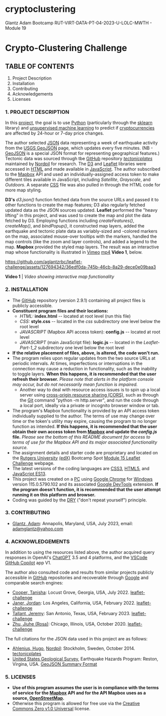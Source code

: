 # cryptoclustering

Glantz Adam Bootcamp RUT-VIRT-DATA-PT-04-2023-U-LOLC-MWTH - Module 19

# Crypto-Clustering Challenge

## TABLE OF CONTENTS

1. Project Description
2. Installation
3. Contributing
4. Acknowledgements
5. Licenses

### 1. PROJECT DESCRIPTION

In this [project](https://bootcampspot.instructure.com/courses/3337/assignments/54011?module_item_id=961925), the goal is to use [Python](https://www.python.org/) (particularly through the [sklearn](https://en.wikipedia.org/wiki/Scikit-learn) library) and [unsupervised machine learning](https://en.wikipedia.org/wiki/Unsupervised_learning) to predict if [cryptocurrencies](https://en.wikipedia.org/wiki/Cryptocurrency) are affected by 24-hour or 7-day price changes.

The author selected [JSON](https://en.wikipedia.org/wiki/JSON) data representing a week of earthquake activity from the [USGS GeoJSON](http://earthquake.usgs.gov/earthquakes/feed/v1.0/geojson.php) page, which updates every five minutes. (NB - [GeoJSON](https://en.wikipedia.org/wiki/GeoJSON) is a special JSON format for representing geographical features.) Tectonic data was sourced through tbe [GitHub](https://github.com/) repository [_tectonicplates_](https://github.com/fraxen/tectonicplates) maintained by [Nordpil](https://nordpil.com/) for research. The [D3](https://d3js.org/) and [Leaflet](https://leafletjs.com/index.html) libraries were accessed in [HTML](https://en.wikipedia.org/wiki/HTML5) and made available in [JavaScript](https://en.wikipedia.org/wiki/JavaScript). The author subscribed to the [Mapbox](https://www.mapbox.com/about/maps/) API and used an individually-assigned access token to make different tiles available in JavaScript, including _Satellite_, _Grayscale_, and _Outdoors_. A separate [CSS](https://en.wikipedia.org/wiki/CSS) file was also pulled in through the HTML code for more map styling.

**D3's** _d3.json()_ function fetched data from the source URLs and passed it to other functions to create the map features; D3 also regularly fetched updated data as the JSON sources updated. **Leaflet** performed the "heavy lifting" in this project, and was used to create the map and plot the data fetched by D3. Employing functions including _createFeatures()_, _createMap()_, and _bindPopup()_, it constructed map layers, added the earthquake and tectonic plate data as variably-sized and -colored markers on the map, associated mouse-over tooltips with the markers, handled the map controls (like the zoom and layer controls), and added a legend to the map. **Mapbox** provided the styled map layers. The result was an interactive map whose functionality is illustrated in [Vimeo](https://vimeo.com/) [mp4](https://en.wikipedia.org/wiki/MP4_file_format) **Video 1**, below.

https://github.com/aglantzrbc/leaflet-challenge/assets/127694342/36edf0da-745b-46cb-8a29-dece0e09baa3

**Video 1** | *Video showing interactive map functionality*

### 2. INSTALLATION

- The [GitHub](https://github.com/aglantzrbc/leaflet-challenge) repository (version 2.9.1) containing all project files is publicly accessible.
- **Constituent program files and their locations:**
  -  _HTML:_ **index.html** -- located at root level (run this file)
  -  _CSS:_ **style.css** -- located in the _css_ subdirectory one level below the root level
  -  _JAVASCRIPT_ (Mapbox API access token): **config.js** -- located at root level
  -  _JAVASCRIPT_ (main JavaScript file): **logic.js** -- located in the _Leaflet-Part-1_2_ subdirectory one level below the root level
- **If the relative placement of files, above, is altered, the code won't run.**
- The program relies upon regular updates from the two source URLs at periodic intervals. At times, imperfections or interruptions in the connection may cause a reduction in functionality, such as the inability to toggle layers. **When this happens, it is recommended that the user refresh their browser.** _Please note that alerts in the platform console may occur, but do not necessarily mean function is impaired._
  - Another way to deal with resource access issues is to spin up a local server using [cross-origin resource sharing (CORS)](https://en.wikipedia.org/wiki/Cross-origin_resource_sharing), such as through the [Git](https://git-scm.com/) command "python -m http.server", and run the code through a local port, ideally via a private or incognito browser window or tab. 
- The program's Mapbox functionality is provided by an API access token individually supplied to the author. The terms of use may change over time or the token's utility may expire, causing the program to no longer function as intended. **If this happens, it is recommended that the user obtain their own access token from [Mapbox](https://www.mapbox.com/about/maps/) and update the _config.js_ file.** _Please see the bottom of this README document for access to terms of use for the Mapbox API and its major associated functionality source._
- The assignment details and starter code are proprietary and located on the [Rutgers University](https://www.rutgers.edu/) [(edX)](https://www.edx.org/) Bootcamp Spot [Module 15 Leaflet Challenge](https://courses.bootcampspot.com/courses/3337/assignments/54007?module_item_id=961640) webpage.
- The latest versions of the coding languages are [CSS3](https://en.wikipedia.org/wiki/CSS), [HTML5](https://en.wikipedia.org/wiki/HTML5), and [JavaScript ES13](https://en.wikipedia.org/wiki/JavaScript).
- This project was created on a [PC](https://en.wikipedia.org/wiki/Personal_computer) using [Google Chrome](https://www.google.com/chrome/) for [Windows](https://www.microsoft.com/en-us/windows) version 115.0.5790.102 and its associated [Google DevTools](https://developer.chrome.com/docs/devtools/) extension. **If the program doesn't function, it is recommended that the user attempt running it on this platform and browser.**
- Coding was guided by the [DRY](https://en.wikipedia.org/wiki/Don%27t_repeat_yourself) ("don't repeat yourself") principle.

### 3. CONTRIBUTING

- [Glantz, Adam](https://www.linkedin.com/in/adam-glantz/): Annapolis, Maryland, USA, July 2023, email: adamglantz@yahoo.com

### 4. ACKNOWLEDGEMENTS

In addition to using the resources listed above, the author acquired query responses in OpenAI's [ChatGPT](https://chat.openai.com/) 3.5 and 4 platforms, and the [VSCode GitHub Copilot](https://github.com/features/copilot) app V1.

The author also consulted code and results from similar projects publicly accessible in [GitHub](https://github.com/) repositories and recoverable through [Google](https://www.google.com/) and comparable search engines:

- [Cooper, Tanisha](https://www.linkedin.com/in/tanisha-cooper-5b3743197/): Locust Grove, Georgia, USA, July 2022. [leaflet-challenge](https://github.com/TanishaCooper/leaflet-challenge)
- [Janer, Jordan](https://www.linkedin.com/in/jordan-janer/): Los Angeles, California, USA, February 2022. [leaflet-challenge](https://github.com/JordanJaner/leaflet-challenge)
- [Tallant, Jeremy](https://www.linkedin.com/in/jeremy-tallant-717075220/): San Antonio, Texas, USA, February 2023. [leaflet-challenge](https://github.com/JeremyTallant/leaflet-challenge)
- [Zhu, Jiuhe (Rosa)](https://www.linkedin.com/in/jiuhe-zhu/): Chicago, Illinois, USA, October 2020. [leaflet-challenge](https://github.com/Jiuhe2020/leaflet-challenge)

The full citations for the JSON data used in this project are as follows:

- [Ahlenius, Hugo](https://www.linkedin.com/in/hugoahlenius/), [Nordpil](https://nordpil.com/): Stockholm, Sweden, October 2014. [tectonicplates](https://github.com/fraxen/tectonicplates)
- [United States Geological Survey](https://www.usgs.gov/), Earthquake Hazards Program: Reston, Virgina, USA. [GeoJSON Summary Format](https://earthquake.usgs.gov/earthquakes/feed/v1.0/geojson.php)


### 5. LICENSES

- **Use of this program assumes the user is in compliance with the terms of service for the [Mapbox](https://www.mapbox.com/legal/tos) API and for the API Mapbox uses as a source, [OpenStreetMap](http://www.openstreetmap.org/copyright).**
- Otherwise this program is allowed for free use via the [Creative Commons Zero v1.0 Universal](https://creativecommons.org/publicdomain/zero/1.0/) license.
